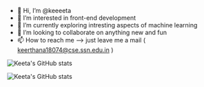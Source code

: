 - 👋 Hi, I’m @keeeeta
- 👀 I’m interested in front-end development
- 🌱 I’m currently exploring intresting aspects of machine learning
- 💞️ I’m looking to collaborate on anything new and fun
- 📫 How to reach me --> just leave me a mail ( keerthana18074@cse.ssn.edu.in )

<!---
keeeeta/keeeeta is a ✨ special ✨ repository because its `README.md` (this file) appears on your GitHub profile.
You can click the Preview link to take a look at your changes.
--->
![Keeta's GitHub stats](https://github-readme-stats.vercel.app/api?username=keeeeta&count_private=true)

![Keeta's GitHub stats](https://github-readme-stats.vercel.app/api?username=keeeeta&show_icons=true&theme=synthwave)

